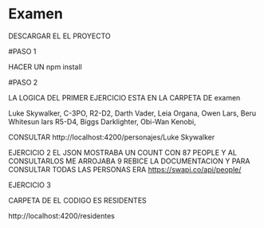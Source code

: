 # Examen

DESCARGAR EL EL PROYECTO

#PASO 1

HACER UN npm install

#PASO 2

LA LOGICA DEL PRIMER EJERCICIO ESTA EN LA CARPETA DE examen 

Luke Skywalker,
C-3PO,
R2-D2,
Darth Vader,
Leia Organa,
Owen Lars,
Beru Whitesun lars
R5-D4,
Biggs Darklighter,
Obi-Wan Kenobi,

CONSULTAR
http://localhost:4200/personajes/Luke Skywalker

EJERCICIO 2 
EL JSON MOSTRABA UN COUNT CON 87 PEOPLE
Y AL CONSULTARLOS ME ARROJABA 9 REBICE LA DOCUMENTACION Y PARA CONSULTAR TODAS LAS PERSONAS ERA 
https://swapi.co/api/people/


EJERCICIO 3

CARPETA DE EL CODIGO ES RESIDENTES

http://localhost:4200/residentes


